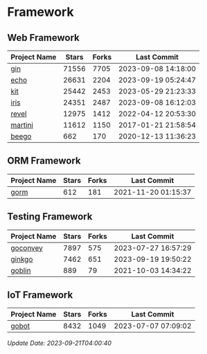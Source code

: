 # Framework

## Web Framework
| Project Name | Stars | Forks | Last Commit |
| ------------ | ----- | ----- | ----------- |
| [gin](https://github.com/gin-gonic/gin) | 71556 | 7705 | 2023-09-08 14:18:00 |
| [echo](https://github.com/labstack/echo) | 26631 | 2204 | 2023-09-19 05:24:47 |
| [kit](https://github.com/go-kit/kit) | 25442 | 2453 | 2023-05-29 21:23:33 |
| [iris](https://github.com/kataras/iris) | 24351 | 2487 | 2023-09-08 16:12:03 |
| [revel](https://github.com/revel/revel) | 12975 | 1412 | 2022-04-12 20:53:30 |
| [martini](https://github.com/go-martini/martini) | 11612 | 1150 | 2017-01-21 21:58:54 |
| [beego](https://github.com/astaxie/beego) | 662 | 170 | 2020-12-13 11:36:23 |

## ORM Framework
| Project Name | Stars | Forks | Last Commit |
| ------------ | ----- | ----- | ----------- |
| [gorm](https://github.com/jinzhu/gorm) | 612 | 181 | 2021-11-20 01:15:37 |

## Testing Framework
| Project Name | Stars | Forks | Last Commit |
| ------------ | ----- | ----- | ----------- |
| [goconvey](https://github.com/smartystreets/goconvey) | 7897 | 575 | 2023-07-27 16:57:29 |
| [ginkgo](https://github.com/onsi/ginkgo) | 7462 | 651 | 2023-09-19 19:50:22 |
| [goblin](https://github.com/franela/goblin) | 889 | 79 | 2021-10-03 14:34:22 |

## IoT Framework
| Project Name | Stars | Forks | Last Commit |
| ------------ | ----- | ----- | ----------- |
| [gobot](https://github.com/hybridgroup/gobot) | 8432 | 1049 | 2023-07-07 07:09:02 |

*Update Date: 2023-09-21T04:00:40*
